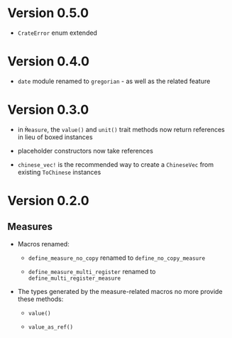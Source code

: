 # Version 0.5.0

- `CrateError` enum extended

# Version 0.4.0

- `date` module renamed to `gregorian` - as well as the related feature

# Version 0.3.0

- in `M̀easure`, the `value()` and `unit()` trait methods now return references in lieu of boxed instances

- placeholder constructors now take references

- `chinese_vec!` is the recommended way to create a `ChineseVec` from existing `ToChinese` instances

# Version 0.2.0

## Measures

- Macros renamed:

  - `define_measure_no_copy` renamed to `define_no_copy_measure`

  - `define_measure_multi_register` renamed to `define_multi_register_measure`

- The types generated by the measure-related macros no more provide these methods:

  - `value()`

  - `value_as_ref()`
